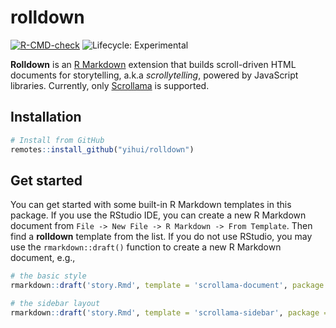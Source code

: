 # rolldown

<!-- badges: start -->
[![R-CMD-check](https://github.com/yihui/rolldown/actions/workflows/R-CMD-check.yaml/badge.svg)](https://github.com/yihui/rolldown/actions/workflows/R-CMD-check.yaml)
![Lifecycle: Experimental](https://img.shields.io/badge/lifecycle-experimental-orange.svg)
<!-- badges: end -->

**Rolldown** is an [R Markdown](https://rmarkdown.rstudio.com) extension that builds scroll-driven HTML documents for storytelling, a.k.a _scrollytelling_, powered by JavaScript libraries. Currently, only [Scrollama](https://github.com/russellgoldenberg/scrollama) is supported. 

## Installation
  
```r
# Install from GitHub
remotes::install_github("yihui/rolldown")
```

## Get started

You can get started with some built-in R Markdown templates in this package. If you use the RStudio IDE, you can create a new R Markdown document from `File -> New File -> R Markdown -> From Template`. Then find a **rolldown** template from the list. If you do not use RStudio, you may use the `rmarkdown::draft()` function to create a new R Markdown document, e.g.,

```r
# the basic style
rmarkdown::draft('story.Rmd', template = 'scrollama-document', package = 'rolldown')

# the sidebar layout
rmarkdown::draft('story.Rmd', template = 'scrollama-sidebar', package = 'rolldown')
```
